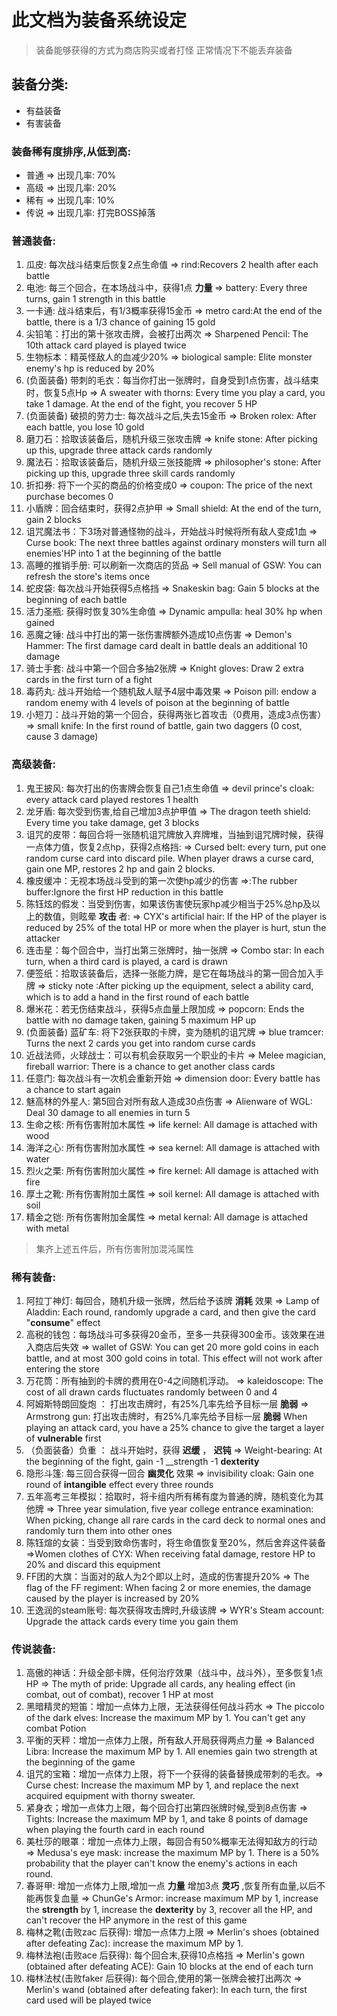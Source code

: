 # 此文档为装备系统设定
> 装备能够获得的方式为商店购买或者打怪
> 正常情况下不能丢弃装备

## 装备分类:
- 有益装备
- 有害装备


### 装备稀有度排序,从低到高:
- 普通 => 出现几率: 70%
- 高级 => 出现几率: 20%
- 稀有 => 出现几率: 10%
- 传说 => 出现几率: 打完BOSS掉落

### 普通装备:
1. 瓜皮: 每次战斗结束后恢复2点生命值 => rind:Recovers 2 health after each battle
1. 电池: 每三个回合，在本场战斗中，获得1点 __力量__ => battery: Every three turns, gain 1 strength in this battle
1. 一卡通: 战斗结束后，有1/3概率获得15金币 => metro card:At the end of the battle, there is a 1/3 chance of gaining 15 gold 
1. 尖铅笔：打出的第十张攻击牌，会被打出两次 => Sharpened Pencil: The 10th attack card played is played twice
1. 生物标本：精英怪敌人的血减少20% => biological sample: Elite monster enemy's hp is reduced by 20%
1. (负面装备) 带刺的毛衣：每当你打出一张牌时，自身受到1点伤害，战斗结束时，恢复5点Hp => A sweater with thorns: Every time you play a card, you take 1 damage. At the end of the fight, you recover 5 HP
1. (负面装备) 破损的劳力士: 每次战斗之后,失去15金币 => Broken rolex: After each battle, you lose 10 gold 
1. 磨刀石：拾取该装备后，随机升级三张攻击牌 => knife stone: After picking up this, upgrade three attack cards randomly
1. 魔法石：拾取该装备后，随机升级三张技能牌 => philosopher's stone: After picking up this, upgrade three skill cards randomly
1. 折扣券: 将下一个买的商品的价格变成0 => coupon: The price of the next purchase becomes 0
1. 小盾牌：回合结束时，获得2点护甲 => Small shield: At the end of the turn, gain 2 blocks
1. 诅咒魔法书：下3场对普通怪物的战斗，开始战斗时候将所有敌人变成1血 => Curse book: The next three battles against ordinary monsters will turn all enemies'HP into 1 at the beginning of the battle
1. 高睡的推销手册: 可以刷新一次商店的货品 => Sell manual of GSW: You can refresh the store's items once
1. 蛇皮袋: 每次战斗开始获得5点格挡 => Snakeskin bag: Gain 5 blocks at the beginning of each battle
1. 活力圣瓶: 获得时恢复30%生命值 => Dynamic ampulla: heal 30% hp when gained
1. 恶魔之锤: 战斗中打出的第一张伤害牌额外造成10点伤害 => Demon's Hammer: The first damage card dealt in battle deals an additional 10 damage
1. 骑士手套: 战斗中第一个回合多抽2张牌 => Knight gloves: Draw 2 extra cards in the first turn of a fight
1. 毒药丸: 战斗开始给一个随机敌人赋予4层中毒效果 => Poison pill: endow a random enemy with 4 levels of poison at the beginning of battle
1. 小短刀：战斗开始的第一个回合，获得两张匕首攻击（0费用，造成3点伤害）=> small knife: In the first round of battle, gain two daggers (0 cost, cause 3 damage)

### 高级装备:
1. 鬼王披风: 每次打出的伤害牌会恢复自己1点生命值 => devil prince's cloak: every attack card played restores 1 health
1. 龙牙盾: 每次受到伤害,给自己增加3点护甲值 => The dragon teeth shield: Every time you take damage, get 3 blocks
1. 诅咒的皮带：每回合将一张随机诅咒牌放入弃牌堆，当抽到诅咒牌时候，获得一点体力值，恢复2点hp，获得2点格挡: => Cursed belt: every turn, put one random curse card into discard pile. When player draws a curse  card, gain one MP, restores 2 hp and gain 2 blocks.
1. 橡皮缓冲：无视本场战斗受到的第一次使hp减少的伤害 =>:The rubber buffer:Ignore the first HP reduction in this battle
1. 陈钰炫的假发：当受到伤害，如果该伤害使玩家hp减少相当于25%总hp及以上的数值，则眩晕 __攻击__ 者: => CYX's artificial hair: If the HP of the player is reduced by 25% of the total HP or more when the player is hurt, stun the attacker
1. 连击星：每个回合中，当打出第三张牌时，抽一张牌 => Combo star: In each turn, when a third card is played, a card is drawn
1. 便签纸：拾取该装备后，选择一张能力牌，是它在每场战斗的第一回合加入手牌 => sticky note :After picking up the equipment, select a ability card, which is to add a hand in the first round of each battle
1. 爆米花：若无伤结束战斗，获得5点血量上限加成 => popcorn: Ends the battle with no damage taken, gaining  5 maximum HP up  
1. (负面装备) 蓝矿车: 将下2张获取的卡牌，变为随机的诅咒牌 => blue tramcer:  Turns the next 2 cards you get into random curse cards
1. 近战法师，火球战士：可以有机会获取另一个职业的卡片 => Melee magician, fireball warrior: There is a chance to get another class cards
1. 任意门: 每次战斗有一次机会重新开始 => dimension door: Every battle has a chance to start again
1. 魅高林的外星人: 第5回合对所有敌人造成30点伤害 => Alienware of WGL: Deal 30 damage to all enemies in turn 5
1. 生命之核: 所有伤害附加木属性 => life kernel: All damage is attached with wood
1. 海洋之心: 所有伤害附加水属性 => sea kernel: All damage is attached with water
1. 烈火之栗: 所有伤害附加火属性 => fire kernel: All damage is attached with fire
1. 厚土之靴: 所有伤害附加土属性 => soil kernel: All damage is attached with soil
1. 精金之铠: 所有伤害附加金属性 => metal kernal: All damage is attached with metal 
> 集齐上述五件后，所有伤害附加混沌属性

### 稀有装备:
1. 阿拉丁神灯: 每回合，随机升级一张牌，然后给予该牌 __消耗__ 效果 =>  Lamp of Aladdin: Each round, randomly upgrade a card, and then give the card "__consume__" effect
1. 高税的钱包：每场战斗可多获得20金币，至多一共获得300金币。该效果在进入商店后失效 => wallet of GSW: You can get 20 more gold coins in each battle, and at most 300 gold coins in total. This effect will not work after entering the store
1. 万花筒：所有抽到的卡牌的费用在0-4之间随机浮动。 => kaleidoscope: The cost of all drawn cards fluctuates randomly between 0 and 4
1. 阿姆斯特朗回旋炮 ： 打出攻击牌时，有25%几率先给予目标一层 __脆弱__ => Armstrong gun: 
打出攻击牌时，有25%几率先给予目标一层 __脆弱__
When playing an attack card, you have a 25% chance to give the target a layer of __vulnerable__ first
1. （负面装备）负重 ： 战斗开始时，获得 __迟缓__ ， __迟钝__ => Weight-bearing: At the beginning of the fight, gain -1 __strength -1 __dexterity__
1. 隐形斗篷: 每三回合获得一回合 __幽灵化__ 效果 => invisibility cloak: Gain one round of __intangible__ effect every three rounds
1. 五年高考三年模拟：拾取时，将卡组内所有稀有度为普通的牌，随机变化为其他牌 => Three year simulation, five year college entrance examination: When picking, change all rare cards in the card deck to normal ones and randomly turn them into other ones
1. 陈钰煊的女装：当受到致命伤害时，将生命值恢复至20%，然后舍弃这件装备 =>Women clothes of CYX:  When receiving fatal damage, restore HP to 20% and discard this equipment
1. FF团的大旗：当面对的敌人为2个即以上时，造成的伤害提升20% => The flag of the FF regiment: When facing 2 or more enemies, the damage caused by the player is increased by 20%
1. 王逸润的steam账号: 每次获得攻击牌时,升级该牌 => WYR's Steam account: Upgrade the attack cards every time you gain them

### 传说装备:

1. 高傲的神话：升级全部卡牌，任何治疗效果（战斗中，战斗外），至多恢复1点HP => The myth of pride: Upgrade all cards, any healing effect (in combat, out of combat), recover 1 HP at most
1. 黑暗精灵的短笛：增加一点体力上限，无法获得任何战斗药水 => The piccolo of the dark elves: Increase the maximum MP by 1. You can't get any combat Potion
1. 平衡的天秤：增加一点体力上限，所有敌人开局获得两点力量 => Balanced Libra: Increase the maximum MP by 1. All enemies gain two strength at the beginning of the game
1. 诅咒的宝箱：增加一点体力上限，将下一个获得的装备替换成带刺的毛衣。=> Curse chest: Increase the maximum MP by 1, and replace the next acquired equipment with  thorny sweater.
1. 紧身衣；增加一点体力上限，每个回合打出第四张牌时候,受到8点伤害 => Tights: Increase the maximum MP by 1, and take 8 points of damage when playing the fourth card in each round
1. 美杜莎的眼罩：增加一点体力上限，每回合有50%概率无法得知敌方的行动 => Medusa's eye mask: increase the maximum MP by 1. There is a 50% probability that the player can't know the enemy's actions in each round.
1. 春哥甲: 增加一点体力上限,增加一点 __力量__ 增加3点 __灵巧__ ,恢复所有血量,以后不能再恢复血量 => ChunGe's Armor: increase maximum MP by 1, increase the __strength__ by 1, increase the __dexterity__ by 3, recover all the HP, and can't recover the HP anymore in the rest of this game 
1. 梅林之靴(击败zac 后获得): 增加一点体力上限 => Merlin's shoes (obtained after defeating Zac): increase the maximum MP by 1.
1. 梅林法袍(击败ace 后获得): 每个回合末,获得10点格挡 => Merlin's gown (obtained after defeating ACE): Gain 10 blocks at the end of each turn
1. 梅林法杖(击败faker 后获得): 每个回合,使用的第一张牌会被打出两次 => Merlin's wand (obtained after defeating faker): In each turn, the first card used will be played twice
